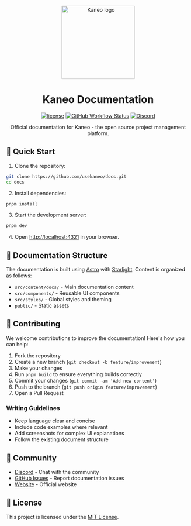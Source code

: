 <p align="center">
  <a href="https://github.com/usekaneo/kaneo">
    <img src="https://assets.kaneo.app/logo-mono-rounded.png" alt="Kaneo logo" width="200" />
  </a>
</p>

<h1 align="center">Kaneo Documentation</h1>

<div align="center">

[![license](https://img.shields.io/badge/license-MIT-blue.svg)](LICENSE)
[![GitHub Workflow Status](https://img.shields.io/github/actions/workflow/status/usekaneo/docs/deploy.yml?branch=main)](https://github.com/usekaneo/docs/actions)
[![Discord](https://img.shields.io/discord/1326250681530843178?color=7389D8&label=&logo=discord&logoColor=ffffff)](https://discord.gg/rU4tSyhXXU)

</div>

<p align="center">Official documentation for Kaneo - the open source project management platform.</p>

## 🚀 Quick Start

1. Clone the repository:

```bash
git clone https://github.com/usekaneo/docs.git
cd docs
```

2. Install dependencies:
```bash
pnpm install
```

3. Start the development server:
```bash
pnpm dev
```

4. Open [http://localhost:4321](http://localhost:4321) in your browser.

## 📖 Documentation Structure

The documentation is built using [Astro](https://astro.build) with [Starlight](https://starlight.astro.build/). Content is organized as follows:

- `src/content/docs/` - Main documentation content
- `src/components/` - Reusable UI components
- `src/styles/` - Global styles and theming
- `public/` - Static assets

## 🤝 Contributing

We welcome contributions to improve the documentation! Here's how you can help:

1. Fork the repository
2. Create a new branch (`git checkout -b feature/improvement`)
3. Make your changes
4. Run `pnpm build` to ensure everything builds correctly
5. Commit your changes (`git commit -am 'Add new content'`)
6. Push to the branch (`git push origin feature/improvement`)
7. Open a Pull Request

### Writing Guidelines

- Keep language clear and concise
- Include code examples where relevant
- Add screenshots for complex UI explanations
- Follow the existing document structure

## 💬 Community

- [Discord](https://discord.gg/rU4tSyhXXU) - Chat with the community
- [GitHub Issues](https://github.com/usekaneo/docs/issues) - Report documentation issues
- [Website](https://kaneo.app) - Official website

## 📝 License

This project is licensed under the [MIT License](LICENSE).

